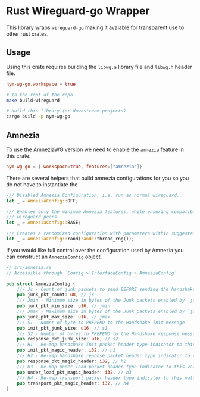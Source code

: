# Rust Wireguard-go Wrapper

This library wraps `wireguard-go` making it avaiable for transparent use to other
rust crates.

## Usage

Using this crate requires building the `libwg.a` library file and `libwg.h` header
file. 

```toml
nym-wg-go.workspace = true
```

```sh
# In the root of the repo
make build-wireguard

# build this library (or downstream projects)
cargo build -p nym-wg-go
```

## Amnezia

To use the AmneziaWG version we need to enable the `amnezia` feature in this crate.

```toml
nym-wg-go = { workspace=true, features=["amnezia"]}
```

There are several helpers that build amnezia configurations for you so you do not have to instantiate the 

```rs
/// Disabled Amnezia Configuration, i.e. run as normal wireguard.
let _ = AmneziaConfig::OFF;

/// Enables only the minimum Amnezia features, while ensuring compatibility with plain
/// wireguard peers.
let _ = AmneziaConfig::BASE;

/// Creates a randomized configuration with parameters within suggested ranges.
let _ = AmneziaConfig::rand(rand::thread_rng());
```

If you would like full control over the configuration used by Amnezia you can construct an `AmneziaConfig` object.


```rs
// src/amnezia.rs
// Accessible through `Config > InterfaceConfig > AmneziaConfig`

pub struct AmneziaConfig {
    /// Jc - Count of junk packets to send BEFORE sending the handshake Init message.
    pub junk_pkt_count: u8, // jc
    /// Jmin - Minimum size in bytes of the Junk packets enabled by `junk_pkt_count`
    pub junk_pkt_min_size: u16, // jmin
    /// Jmax - Maximum size in bytes of the Junk packets enabled by `junk_pkt_count`
    pub junk_pkt_max_size: u16, // jmax
    /// S1 - Numer of byte to PREPEND to the Handshake init message
    pub init_pkt_junk_size: u16, // s1
    /// S2 - Number of bytes to PREPEND to the Handshake response message
    pub response_pkt_junk_size: u16, // s2
    /// H1 - Re-map handshake Init packet header type indicator to this value
    pub init_pkt_magic_header: i32, // h1
    /// H2 - Re-map handshake reponse packet header type indicator to this value
    pub response_pkt_magic_header: i32, // h2
    /// H3 - Re-map under load packet header type indicator to this value
    pub under_load_pkt_magic_header: i32, // h3
    /// H4 - Re-map transport packet header type indicator to this value
    pub transport_pkt_magic_header: i32, // h4
}
```
